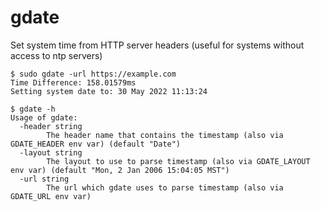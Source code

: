 # gdate

Set system time from HTTP server headers (useful for systems without access to ntp servers)

```console
$ sudo gdate -url https://example.com
Time Difference: 158.01579ms
Setting system date to: 30 May 2022 11:13:24
```

```console
$ gdate -h
Usage of gdate:
  -header string
        The header name that contains the timestamp (also via GDATE_HEADER env var) (default "Date")
  -layout string
        The layout to use to parse timestamp (also via GDATE_LAYOUT env var) (default "Mon, 2 Jan 2006 15:04:05 MST")
  -url string
        The url which gdate uses to parse timestamp (also via GDATE_URL env var)
```
